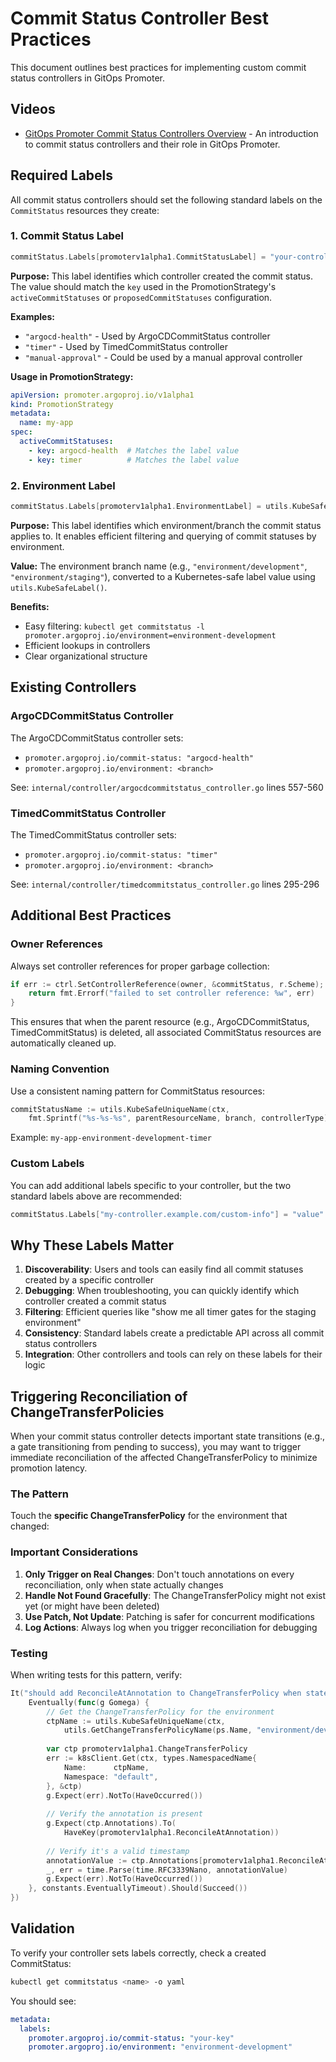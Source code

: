 # Commit Status Controller Best Practices

This document outlines best practices for implementing custom commit status controllers in GitOps Promoter.

## Videos

- [GitOps Promoter Commit Status Controllers Overview](https://www.youtube.com/watch?v=Usi38ly1pe0) - An introduction to commit status controllers and their role in GitOps Promoter.

## Required Labels

All commit status controllers should set the following standard labels on the `CommitStatus` resources they create:

### 1. Commit Status Label

```go
commitStatus.Labels[promoterv1alpha1.CommitStatusLabel] = "your-controller-key"
```

**Purpose:** This label identifies which controller created the commit status. The value should match the `key` used in the PromotionStrategy's `activeCommitStatuses` or `proposedCommitStatuses` configuration.

**Examples:**
- `"argocd-health"` - Used by ArgoCDCommitStatus controller
- `"timer"` - Used by TimedCommitStatus controller
- `"manual-approval"` - Could be used by a manual approval controller

**Usage in PromotionStrategy:**
```yaml
apiVersion: promoter.argoproj.io/v1alpha1
kind: PromotionStrategy
metadata:
  name: my-app
spec:
  activeCommitStatuses:
    - key: argocd-health  # Matches the label value
    - key: timer          # Matches the label value
```

### 2. Environment Label

```go
commitStatus.Labels[promoterv1alpha1.EnvironmentLabel] = utils.KubeSafeLabel(branch)
```

**Purpose:** This label identifies which environment/branch the commit status applies to. It enables efficient filtering and querying of commit statuses by environment.

**Value:** The environment branch name (e.g., `"environment/development"`, `"environment/staging"`), converted to a Kubernetes-safe label value using `utils.KubeSafeLabel()`.

**Benefits:**
- Easy filtering: `kubectl get commitstatus -l promoter.argoproj.io/environment=environment-development`
- Efficient lookups in controllers
- Clear organizational structure

## Existing Controllers

### ArgoCDCommitStatus Controller

The ArgoCDCommitStatus controller sets:
- `promoter.argoproj.io/commit-status: "argocd-health"`
- `promoter.argoproj.io/environment: <branch>`

See: `internal/controller/argocdcommitstatus_controller.go` lines 557-560

### TimedCommitStatus Controller

The TimedCommitStatus controller sets:
- `promoter.argoproj.io/commit-status: "timer"`
- `promoter.argoproj.io/environment: <branch>`

See: `internal/controller/timedcommitstatus_controller.go` lines 295-296

## Additional Best Practices

### Owner References

Always set controller references for proper garbage collection:

```go
if err := ctrl.SetControllerReference(owner, &commitStatus, r.Scheme); err != nil {
    return fmt.Errorf("failed to set controller reference: %w", err)
}
```

This ensures that when the parent resource (e.g., ArgoCDCommitStatus, TimedCommitStatus) is deleted, all associated CommitStatus resources are automatically cleaned up.

### Naming Convention

Use a consistent naming pattern for CommitStatus resources:

```go
commitStatusName := utils.KubeSafeUniqueName(ctx, 
    fmt.Sprintf("%s-%s-%s", parentResourceName, branch, controllerType))
```

Example: `my-app-environment-development-timer`

### Custom Labels

You can add additional labels specific to your controller, but the two standard labels above are recommended:

```go
commitStatus.Labels["my-controller.example.com/custom-info"] = "value"
```

## Why These Labels Matter

1. **Discoverability**: Users and tools can easily find all commit statuses created by a specific controller
2. **Debugging**: When troubleshooting, you can quickly identify which controller created a commit status
3. **Filtering**: Efficient queries like "show me all timer gates for the staging environment"
4. **Consistency**: Standard labels create a predictable API across all commit status controllers
5. **Integration**: Other controllers and tools can rely on these labels for their logic

## Triggering Reconciliation of ChangeTransferPolicies

When your commit status controller detects important state transitions (e.g., a gate transitioning from pending to success), you may want to trigger immediate reconciliation of the affected ChangeTransferPolicy to minimize promotion latency.

### The Pattern

Touch the **specific ChangeTransferPolicy** for the environment that changed:


### Important Considerations

1. **Only Trigger on Real Changes**: Don't touch annotations on every reconciliation, only when state actually changes
2. **Handle Not Found Gracefully**: The ChangeTransferPolicy might not exist yet (or might have been deleted)
3. **Use Patch, Not Update**: Patching is safer for concurrent modifications
4. **Log Actions**: Always log when you trigger reconciliation for debugging

### Testing

When writing tests for this pattern, verify:

```go
It("should add ReconcileAtAnnotation to ChangeTransferPolicy when state transitions", func() {
    Eventually(func(g Gomega) {
        // Get the ChangeTransferPolicy for the environment
        ctpName := utils.KubeSafeUniqueName(ctx, 
            utils.GetChangeTransferPolicyName(ps.Name, "environment/development"))
        
        var ctp promoterv1alpha1.ChangeTransferPolicy
        err := k8sClient.Get(ctx, types.NamespacedName{
            Name:      ctpName,
            Namespace: "default",
        }, &ctp)
        g.Expect(err).NotTo(HaveOccurred())
        
        // Verify the annotation is present
        g.Expect(ctp.Annotations).To(
            HaveKey(promoterv1alpha1.ReconcileAtAnnotation))
        
        // Verify it's a valid timestamp
        annotationValue := ctp.Annotations[promoterv1alpha1.ReconcileAtAnnotation]
        _, err = time.Parse(time.RFC3339Nano, annotationValue)
        g.Expect(err).NotTo(HaveOccurred())
    }, constants.EventuallyTimeout).Should(Succeed())
})
```

## Validation

To verify your controller sets labels correctly, check a created CommitStatus:

```bash
kubectl get commitstatus <name> -o yaml
```

You should see:

```yaml
metadata:
  labels:
    promoter.argoproj.io/commit-status: "your-key"
    promoter.argoproj.io/environment: "environment-development"
```

